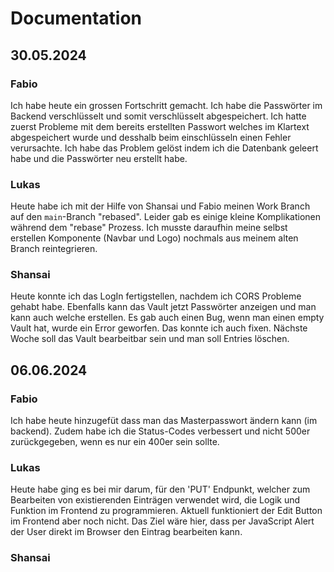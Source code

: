 # Documentation

## 30.05.2024

### Fabio

Ich habe heute ein grossen Fortschritt gemacht. Ich habe die Passwörter im Backend verschlüsselt und somit verschlüsselt abgespeichert. Ich hatte zuerst Probleme mit dem bereits erstellten Passwort welches im Klartext abgespeichert wurde und desshalb beim einschlüsseln einen Fehler verursachte. Ich habe das Problem gelöst indem ich die Datenbank geleert habe und die Passwörter neu erstellt habe.

### Lukas

Heute habe ich mit der Hilfe von Shansai und Fabio meinen Work Branch auf den `main`-Branch "rebased". Leider gab es einige kleine Komplikationen während dem "rebase" Prozess. Ich musste daraufhin meine selbst erstellen Komponente (Navbar und Logo) nochmals aus meinem alten Branch reintegrieren.

### Shansai

Heute konnte ich das LogIn fertigstellen, nachdem ich CORS Probleme gehabt habe. Ebenfalls kann das Vault jetzt Passwörter anzeigen und man kann auch welche erstellen. Es gab auch einen Bug, wenn man einen empty Vault hat, wurde ein Error geworfen. Das konnte ich auch fixen. Nächste Woche soll das Vault bearbeitbar sein und man soll Entries löschen.

## 06.06.2024

### Fabio

Ich habe heute hinzugefüt dass man das Masterpasswort ändern kann (im backend). Zudem habe ich die Status-Codes verbessert und nicht 500er zurückgegeben, wenn es nur ein 400er sein sollte.

### Lukas

Heute habe ging es bei mir darum, für den 'PUT' Endpunkt, welcher zum Bearbeiten von existierenden Einträgen verwendet wird, die Logik und Funktion im Frontend zu programmieren. Aktuell funktioniert der Edit Button im Frontend aber noch nicht. Das Ziel wäre hier, dass per JavaScript Alert der User direkt im Browser den Eintrag bearbeiten kann.

### Shansai
